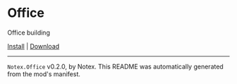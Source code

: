 # Office

Office building

[Install](https://hitman-resources.netlify.app/smf-install-link/https://github.com/Notexe/h3-office/releases/latest/download/mod.framework.zip) | [Download](https://github.com/Notexe/h3-office/releases/latest/download/mod.framework.zip)

---

`Notex.Office` v0.2.0, by Notex. This README was automatically generated from the mod's manifest.
